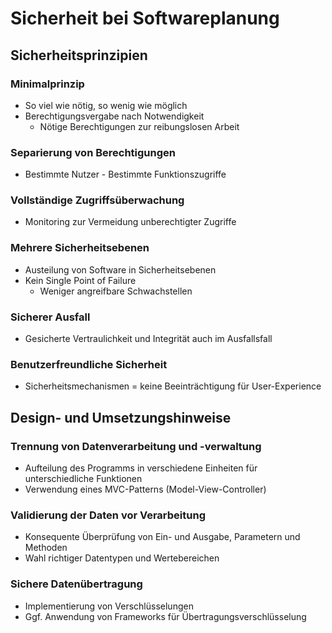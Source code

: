 # Sicherheit bei Softwareplanung

## Sicherheitsprinzipien

### Minimalprinzip
- So viel wie nötig, so wenig wie möglich
- Berechtigungsvergabe nach Notwendigkeit
  - Nötige Berechtigungen zur reibungslosen Arbeit
 
### Separierung von Berechtigungen
- Bestimmte Nutzer - Bestimmte Funktionszugriffe

### Vollständige Zugriffsüberwachung
- Monitoring zur Vermeidung unberechtigter Zugriffe

### Mehrere Sicherheitsebenen
- Austeilung von Software in Sicherheitsebenen
- Kein Single Point of Failure
  - Weniger angreifbare Schwachstellen
 
### Sicherer Ausfall
- Gesicherte Vertraulichkeit und Integrität auch im Ausfallsfall

### Benutzerfreundliche Sicherheit
- Sicherheitsmechanismen = keine Beeinträchtigung für User-Experience

## Design- und Umsetzungshinweise

### Trennung von Datenverarbeitung und -verwaltung
- Aufteilung des Programms in verschiedene Einheiten für unterschiedliche Funktionen
- Verwendung eines MVC-Patterns (Model-View-Controller)

### Validierung der Daten vor Verarbeitung
- Konsequente Überprüfung von Ein- und Ausgabe, Parametern und Methoden
- Wahl richtiger Datentypen und Wertebereichen

### Sichere Datenübertragung
- Implementierung von Verschlüsselungen
- Ggf. Anwendung von Frameworks für Übertragungsverschlüsselung

### 

